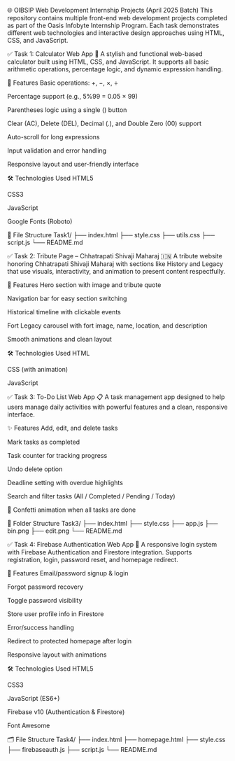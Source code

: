 🌐 OIBSIP Web Development Internship Projects (April 2025 Batch)
This repository contains multiple front-end web development projects completed as part of the Oasis Infobyte Internship Program. Each task demonstrates different web technologies and interactive design approaches using HTML, CSS, and JavaScript.

✅ Task 1: Calculator Web App 🧮
A stylish and functional web-based calculator built using HTML, CSS, and JavaScript. It supports all basic arithmetic operations, percentage logic, and dynamic expression handling.

🔧 Features
Basic operations: +, −, ×, ÷

Percentage support (e.g., 5%99 = 0.05 × 99)

Parentheses logic using a single () button

Clear (AC), Delete (DEL), Decimal (.), and Double Zero (00) support

Auto-scroll for long expressions

Input validation and error handling

Responsive layout and user-friendly interface

🛠 Technologies Used
HTML5

CSS3

JavaScript

Google Fonts (Roboto)

📁 File Structure
Task1/
├── index.html
├── style.css
├── utils.css
├── script.js
└── README.md

✅ Task 2: Tribute Page – Chhatrapati Shivaji Maharaj 🇮🇳
A tribute website honoring Chhatrapati Shivaji Maharaj with sections like History and Legacy that use visuals, interactivity, and animation to present content respectfully.

🌟 Features
Hero section with image and tribute quote

Navigation bar for easy section switching

Historical timeline with clickable events

Fort Legacy carousel with fort image, name, location, and description

Smooth animations and clean layout

🛠 Technologies Used
HTML

CSS (with animation)

JavaScript


✅ Task 3: To-Do List Web App 📋
A task management app designed to help users manage daily activities with powerful features and a clean, responsive interface.

✨ Features
Add, edit, and delete tasks

Mark tasks as completed

Task counter for tracking progress

Undo delete option

Deadline setting with overdue highlights

Search and filter tasks (All / Completed / Pending / Today)

🎉 Confetti animation when all tasks are done

📁 Folder Structure
Task3/
├── index.html
├── style.css
├── app.js
├── bin.png
├── edit.png
└── README.md


✅ Task 4: Firebase Authentication Web App 🔐
A responsive login system with Firebase Authentication and Firestore integration. Supports registration, login, password reset, and homepage redirect.

🔐 Features
Email/password signup & login

Forgot password recovery

Toggle password visibility

Store user profile info in Firestore

Error/success handling

Redirect to protected homepage after login

Responsive layout with animations

🛠 Technologies Used
HTML5

CSS3

JavaScript (ES6+)

Firebase v10 (Authentication & Firestore)

Font Awesome

🗂️ File Structure
Task4/
├── index.html
├── homepage.html
├── style.css
├── firebaseauth.js
├── script.js
└── README.md
